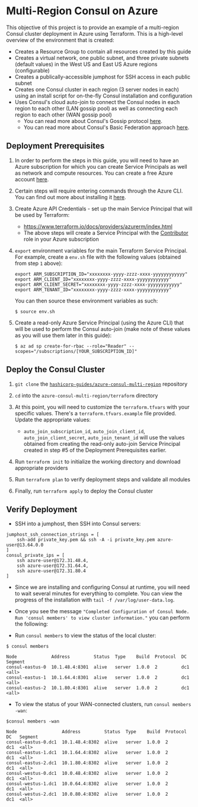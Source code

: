 # Multi-Region Consul on Azure

This objective of this project is to provide an example of a multi-region Consul cluster deployment in Azure using Terraform.  This is a high-level overview of the environment that is created:

* Creates a Resource Group to contain all resources created by this guide
* Creates a virtual network, one public subnet, and three private subnets (default values) in the West US and East US Azure regions (configurable)
* Creates a publically-accessible jumphost for SSH access in each public subnet
* Creates one Consul cluster in each region (3 server nodes in each) using an install script for on-the-fly Consul installation and configuration
* Uses Consul's cloud auto-join to connect the Consul nodes in each region to each other (LAN gossip pool) as well as connecting each region to each other (WAN gossip pool)
    * You can read more about Consul's Gossip protocol [here](https://www.consul.io/docs/internals/gossip.html).
    * You can read more about Consul's Basic Federation approach [here](https://www.consul.io/docs/guides/datacenters.html).

## Deployment Prerequisites

1. In order to perform the steps in this guide, you will need to have an Azure subscription for which you can create Service Principals as well as network and compute resources. You can create a free Azure account [here](https://azure.microsoft.com/en-us/free/).

2. Certain steps will require entering commands through the Azure CLI. You can find out more about installing it [here](https://docs.microsoft.com/en-us/cli/azure/install-azure-cli).

3. Create Azure API Credentials - set up the main Service Principal that will be used by Terraform:
    * https://www.terraform.io/docs/providers/azurerm/index.html
    * The above steps will create a Service Principal with the [Contributor](https://docs.microsoft.com/en-us/azure/active-directory/role-based-access-built-in-roles#contributor) role in your Azure subscription

4. `export` environment variables for the main Terraform Service Principal. For example, create a `env.sh` file with the following values (obtained from step `1` above):

    ```
    export ARM_SUBSCRIPTION_ID="xxxxxxxx-yyyy-zzzz-xxxx-yyyyyyyyyyyy"
    export ARM_CLIENT_ID="xxxxxxxx-yyyy-zzzz-xxxx-yyyyyyyyyyyy"
    export ARM_CLIENT_SECRET="xxxxxxxx-yyyy-zzzz-xxxx-yyyyyyyyyyyy"
    export ARM_TENANT_ID="xxxxxxxx-yyyy-zzzz-xxxx-yyyyyyyyyyyy"
    ```

    You can then source these environment variables as such:
    
    ```
    $ source env.sh
    ```

5. Create a read-only Azure Service Principal (using the Azure CLI) that will be used to perform the Consul auto-join (make note of these values as you will use them later in this guide):

    ```
    $ az ad sp create-for-rbac --role="Reader" --scopes="/subscriptions/[YOUR_SUBSCRIPTION_ID]"
    ```

## Deploy the Consul Cluster

1. `git clone` the [`hashicorp-guides/azure-consul-multi-region`](https://github.com/hashicorp-guides/azure-consul-multi-region) repository

2. `cd` into the `azure-consul-multi-region/terraform` directory

3. At this point, you will need to customize the `terraform.tfvars` with your specific values. There's a `terraform.tfvars.example` file provided. Update the appropriate values:

    * `auto_join_subscription_id`, `auto_join_client_id`, `auto_join_client_secret`, `auto_join_tenant_id` will use the values obtained from creating the read-only auto-join Service Principal created in step #5 of the Deployment Prerequisites earlier.

4. Run `terraform init` to initialize the working directory and download appropriate providers

5. Run `terraform plan` to verify deployment steps and validate all modules

6. Finally, run `terraform apply` to deploy the Consul cluster

## Verify Deployment

* SSH into a jumphost, then SSH into Consul servers:
```
jumphost_ssh_connection_strings = [
    ssh-add private_key.pem && ssh -A -i private_key.pem azure-user@13.64.0.0
]
consul_private_ips = [
    ssh azure-user@172.31.48.4,
    ssh azure-user@172.31.64.4,
    ssh azure-user@172.31.80.4
]
```

* Since we are installing and configuring Consul at runtime, you will need to wait several minutes for everything to complete. You can view the progress of the installation with `tail -f /var/log/user-data.log`.

* Once you see the message `"Completed Configuration of Consul Node. Run 'consul members' to view cluster information."` you can perform the following:

* Run `consul members` to view the status of the local cluster:

```
$ consul members

Node             Address         Status  Type    Build  Protocol  DC   Segment
consul-eastus-0  10.1.48.4:8301  alive   server  1.0.0  2         dc1  <all>
consul-eastus-1  10.1.64.4:8301  alive   server  1.0.0  2         dc1  <all>
consul-eastus-2  10.1.80.4:8301  alive   server  1.0.0  2         dc1  <all>
```

* To view the status of your WAN-connected clusters, run `consul members -wan`:

```
$consul members -wan

Node                 Address         Status  Type    Build  Protocol  DC   Segment
consul-eastus-0.dc1  10.1.48.4:8302  alive   server  1.0.0  2         dc1  <all>
consul-eastus-1.dc1  10.1.64.4:8302  alive   server  1.0.0  2         dc1  <all>
consul-eastus-2.dc1  10.1.80.4:8302  alive   server  1.0.0  2         dc1  <all>
consul-westus-0.dc1  10.0.48.4:8302  alive   server  1.0.0  2         dc1  <all>
consul-westus-1.dc1  10.0.64.4:8302  alive   server  1.0.0  2         dc1  <all>
consul-westus-2.dc1  10.0.80.4:8302  alive   server  1.0.0  2         dc1  <all>
```
